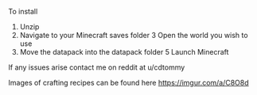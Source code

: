 To install 
1. Unzip
2. Navigate to your Minecraft saves folder
3 Open the world you wish to use
4. Move the datapack into the datapack folder
5 Launch Minecraft

If any issues arise contact me on reddit at u/cdtommy


Images of crafting recipes can be found here https://imgur.com/a/C8O8d
